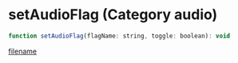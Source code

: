 # setAudioFlag (Category audio)

```js
function setAudioFlag(flagName: string, toggle: boolean): void
```

[filename](setAudioFlag_m.md ':include')